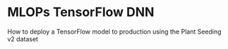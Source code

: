 # MLOPs TensorFlow DNN 
How to deploy a TensorFlow model to production using the Plant Seeding v2 dataset
